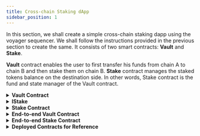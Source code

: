 ```yaml
---
title: Cross-chain Staking dApp
sidebar_position: 1
---
```


In this section, we shall create a simple cross-chain staking dapp using the voyager sequencer. We shall follow the instructions provided in the previous section to create the same. It consists of two smart contracts: **Vault** and **Stake**.

**Vault** contract enables the user to first transfer his funds from chain A to chain B and then stake them on chain B.
**Stake** contract manages the staked tokens balance on the destination side. In other words, Stake contract is the fund and state manager of the Vault contract.

<details>
<summary><b>Vault Contract</b></summary>

#### Installing the dependencies

Install the openzeppelin contracts by running the following command:
`yarn add @openzeppelin/contracts` or `npm install @openzeppelin/contracts`

#### Instantiating the contract

```javascript
//SPDX-License-Identifier: Unlicense
pragma solidity ^0.8.0;

import "@openzeppelin/contracts/token/ERC20/utils/SafeERC20.sol";
import "@openzeppelin/contracts/access/AccessControl.sol";
import "./IStake.sol";

contract Vault is AccessControl {
}
```

Import the `SafeERC20.sol`and `AccessControl.sol` from `@openzeppelin/contracts`and `IStake.sol`.

Inherit the `AccessControl` contract into your `Vault contract`.

For your information:

1. `IStake.sol` is the interface of `Stake` contract which we need here for defining an instance of staking contract into our `Vault` contract.
2. `SafeERC20.sol` is the contract we shall use to access various functions of ERC20 tokens.
3. `AccessControl.sol` is the contract we shall use for putting admin controls over certain important functions.

#### Creating state variables and the constructor

```javascript
using SafeERC20 for IERC20;
IStake public stakingContract;

address public voyagerDepositHandler;
address public voyagerExecuteHandler;

mapping(bytes32 => address) public ourContractsOnChain;

// depositReserveTokenAndExecute(bool,bool,bytes,bytes,bytes)
bytes4 public constant DEPOSIT_RESERVE_AND_EXECUTE_SELECTOR = 0xf64d944a;
// depositNonReserveTokenAndExecute(bool,bool,bytes,bytes,bytes)
bytes4 public constant DEPOSIT_NON_RESERVE_AND_EXECUTE_SELECTOR = 0x79334b17;
// depositLPTokenAndExecute(bool,bytes,bytes,bytes)
bytes4 public constant DEPOSIT_LP_AND_EXECUTE_SELECTOR = 0xe18cfa35;

bytes4 public constant STAKE_FUNCTION_SELECTOR =
    bytes4(keccak256("receiveStakeCrossChain(address,address,uint256)"));

constructor(address _voyagerDepositHandler, address _voyagerExecuteHandler)
{
    voyagerDepositHandler = _voyagerDepositHandler;
    voyagerExecuteHandler = _voyagerExecuteHandler;
    _setupRole(DEFAULT_ADMIN_ROLE, msg.sender);
}
```

1. `stakingContract`: This is the instance of our `Stake` contract which will manage the state and balance of funds in both kind of transfers: same chain as well as cross-chain.
2. `voyagerDeposithandler` & `voyagerExecuteHandler` : These are the variables created for storing the addresses of Deposit and Execute handlers. We will be using Deposit Handler for calling the voyager that initiates the cross-chain sequenced transfer on the source side using function selectors of `voyagerDeposithandler` and Execute Handler for validating if the transaction is triggered on the destination side by Execute Handler only.
3. `ourContractsOnChain` : This is the mapping that stores the address of the vault contract corresponding to the destination chain Id identifiers which can be found [here](../configurations/chain-id-identifiers).
4. `DEPOSIT_RESERVE_AND_EXECUTE_SELECTOR, DEPOSIT_NON_RESERVE_AND_EXECUTE_SELECTOR & DEPOSIT_LP_AND_EXECUTE_SELECTOR` : These are the selectors of various functions in `voyagerDeposithandler` which assist us to identify the type of token transfer(whether it is a reserve token, non-reserve token or a LP token).
5. `STAKE_FUNCTION_SELECTOR` : This is the selector of the function that is called whenever a cross-chain call is received on the destination chain. This is the function for your reference:

```javascript
function receiveStakeCrossChain(
        address _user,
        address _token,
        uint256 _amount
    ) internal {
        stakingContract.stake(_user, _token, _amount);
    }
```

6. `Constructor` : Create the constructor with address of voyagerDepositHandler and voyagerExecuteHandler and set them into our state variables along with giving the `DEFAULT_ADMIN_ROLE` to the deployer.

#### Function to set the Staking contract

```javascript
function setStakingContract(address _stakingContract)
        external
        onlyRole(DEFAULT_ADMIN_ROLE)
    {
        stakingContract = IStake(_stakingContract);
    }
```

Our Vault contract on every chain must know the address of its corresponding Stake contract on same chain to interact with it whenever a cross-chain call is received by Vault. Hence we create a function `setStakingContract` to store the address of Stake Contract on the same chain.

#### Function to store the addresses of Vault contracts deployed on other chains

```javascript
function setContractsOnChain(bytes32 chainIdBytes, address contractAddr) external onlyRole(DEFAULT_ADMIN_ROLE) {
        ourContractsOnChain[chainIdBytes] = contractAddr;
    }
```

Our Vault contract on every chain must know the addresses of its counterparts on every other chain to enable cross-chain transfers or cross-chain sequenced transfers. Hence we create a function `setContractsOnChain` that updates the mapping `ourContractsOnChain` about which we talked about earlier.

#### Function to approve Stake contract to safely transfer funds from Vault

```javascript
function approve(address token, address spender, uint256 amount) external onlyRole(DEFAULT_ADMIN_ROLE) {
        IERC20(token).approve(spender, amount);
    }
```

Whenever a cross-chain transfer happens and funds are received by Vault contract on the destination chain, they are directed to Stake contract after which the staked balance in the name of the user is updated. Vault contract on every chain must approve Stake contract on the same chain to be able to transfer a certain amount of tokens to itself from Vault. Thus we create a function `approve` to facilitate this.

#### \*Function to convert a variable of type `address` to type `bytes`

```javascript
function toBytes(address addr) internal pure returns (bytes memory b) {
        assembly {
            let m := mload(0x40)
            addr := and(addr, 0xFFFFFFFFFFFFFFFFFFFFFFFFFFFFFFFFFFFFFFFF)
            mstore(add(m, 20), xor(0x140000000000000000000000000000000000000000, addr))
            mstore(0x40, add(m, 52))
            b := m
        }
    }
```

\*this is just a supporting function. We shall use it as a converter whenever an address has to be passed as a parameter in the form of bytes.

#### Function that enables cross-chain sequenced transfers

```javascript
function stakeCrossChain(
        bytes4 selector,
        bool isSourceNative,
        bool isAppTokenPayer,
        address recipient,
        address refundAddress,
        uint256 gasLimit,
        uint256 gasPrice,
        bytes memory swapData,
        bytes memory executeData
    ) public payable {
        bytes32 destChainIdBytes = abi.decode(swapData, (bytes32));
        bytes memory data = abi.encode(recipient);

        bytes memory arbitraryData = abi.encode(
            toBytes(ourContractsOnChain[destChainIdBytes]),
            STAKE_FUNCTION_SELECTOR,
            data,
            toBytes(refundAddress),
            gasLimit,
            gasPrice
        );

        bool success;

        if (selector == DEPOSIT_RESERVE_AND_EXECUTE_SELECTOR || selector == DEPOSIT_NON_RESERVE_AND_EXECUTE_SELECTOR) {
            (success, ) = voyagerDepositHandler.call{ value: msg.value }(
                abi.encodeWithSelector(selector, isSourceNative, isAppTokenPayer, swapData, executeData, arbitraryData)
            );
        } else {
            (success, ) = voyagerDepositHandler.call{ value: msg.value }(
                abi.encodeWithSelector(selector, isAppTokenPayer, swapData, executeData, arbitraryData)
            );
        }

        require(success, "unsuccessful");
    }
```

It is the `stakeCrossChain` function that:

1. Encodes the data that we need on the destination chain whenever a cross-chain call is received. Here we need the recipient or user address to update the staked balance in user's name on destination chain.
2. Creates arbitrary instructions by encoding destination chain id identifier, selector of the function that needs to be called on destination chain, data that we encoded in previous step, address to be considered for refund in bytes format, gas limit and gas price.
3. Checks the selector for functions contained in Voyager deposit handler and calls it according to the data passed in the parameters.

Let us understand the parameters of `stakeCrossChain` function one by one:

1. `selector` : This is one of the selectors of various functions in `voyagerDeposithandler` which assist us to identify the type of token transfer (whether it is a reserve token, non-reserve token or a LP token) This shall be provided to you with the help of an API.
2. `isSourceNative` : This is a boolean that should be set true if the source token is native to source chain and false in other case.
3. `isAppTokenPayer` : This is a boolean that should be set true if the source contract is going to pay the tokens to the Voyager for transferring it to the destination chain. If you want the signer of the transaction to pay these tokens, set this to false.
4. `recipient` : This is the address of the user in whose name the staked balance would be updated on the destination chain.
5. `refundAddress` : This is the address to be considered for refund.
6. `gasLimit` : This is the gas limit for destination chain
7. `gasPrice` : This is the gas price for destination chain
8. `swapData` : This is the data required for token transfer on source chain. This shall be provided to you with the help of an API.
9. `executeData` : This is the data required for token transfer on destination chain. This shall be provided to you with the help of an API.

#### Function that receives the cross-chain call and executes the Stake function on destination chain

```javascript
function voyagerReceive(
        address sourceSenderAddress,
        bytes32 srcChainIdBytes,
        bytes4 selector,
        bytes memory data,
        address settlementToken,
        uint256 settlementAmount
    ) external {
        // Checking if the sender is the voyager execute handler contract
        require(
            msg.sender == voyagerExecuteHandler,
            "only voyager execute handler"
        );
        // Checking if the request initiated by our contract only from the source chain
        require(sourceSenderAddress == ourContractsOnChain[srcChainIdBytes], "not our contract");

        // Checking the selector that was passed from the source chain
        if (selector == STAKE_FUNCTION_SELECTOR) {
            // decoding the data we sent from the source chain
            address user = abi.decode(data, (address));
            // calling the stake function
            receiveStakeCrossChain(user, settlementToken, settlementAmount);
        }
    }
```

It is the `voyagerReceive` function that:

1. Requires that the caller of the function is Voyager Execute Handler only.
2. Checks if the cross-chain request was initiated from our counterpart on the source chain or not.
3. Checks if the selector is of the same function that we need to call on destination chain. Here it is the selector of `receiveStakeCrossChain` function.
4. Decodes the data that we encoded (recipient address )at the time of initiating the cross-chain transfer.
5. Calls the `receiveStakeCrossChain` function with its parameters.

</details>

<details>
<summary><b>IStake</b></summary>

It is the interface for our Stake contract. Find the code snippet below:

```javascript
//SPDX-License-Identifier: Unlicense
pragma solidity ^0.8.0;

interface IStake {
    function stake(
        address user,
        address token,
        uint256 amount
    ) external;

    function unstake(
        address user,
        address token,
        uint256 amount
    ) external;
}
```

</details>

<details>
<summary><b>Stake Contract</b></summary>

#### Installing the dependencies

Install the openzeppelin contracts by running the following command:
`yarn add @openzeppelin/contracts` or `npm install @openzeppelin/contracts`

#### Instantiating the contract

```javascript
//SPDX-License-Identifier: Unlicense
pragma solidity ^0.8.0;

import "@openzeppelin/contracts/token/ERC20/utils/SafeERC20.sol";
import "@openzeppelin/contracts/utils/math/SafeMath.sol";
import "./IStake.sol";

contract Stake is IStake {}
```

Import the `SafeERC20.sol`and `SafeMath.sol` from `@openzeppelin/contracts`and `IStake.sol`.

Inherit the `IStake` contract into your `Stake contract`.

For your information:

1. `IStake.sol` is the interface of `Stake` contract which we need here for defining an instance of staking contract into our `Vault` contract.
2. `SafeERC20.sol` is the contract we shall use to access various functions of ERC20 tokens.
3. `SafeMath.sol` is the wrapper contract over Solidity’s arithmetic operations with added overflow checks.

#### Creating State variables and the constructor

```javascript
    using SafeERC20 for IERC20;
    using SafeMath for uint256;
    address public immutable vault;

    // user address => token address => staked amount
    mapping(address => mapping(address => uint256)) public stakedBalance;

    constructor(address _vault) {
        vault = _vault;
    }
```

1. `vault`: This is the address of our Vault contract on the same chain.
2. `stakedBalance` : This is the mapping that stores the amount staked corresponding to the user and token address
3. `constructor` : Create the constructor with the address of the Vault contract and store it in the state variable `vault`.

#### Modifier onlyVault()

```javascript
modifier onlyVault() {
        require(msg.sender == vault, "Only Vault");
        _;
    }
```

We shall add this modifier to our main functions `stake` and `unstake` because we want only the Vault contract and no other account or contract to interact with Stake.

#### Function to Stake

```javascript
function stake(
        address user,
        address token,
        uint256 amount
    ) external override onlyVault {
        uint256 balanceBefore = IERC20(token).balanceOf(address(this));
        IERC20(token).safeTransferFrom(msg.sender, address(this), amount);
        uint256 balanceAfter = IERC20(token).balanceOf(address(this));
        uint256 _amount = balanceAfter.sub(balanceBefore, "No amount received");
        stakedBalance[user][token] += _amount;
    }
```

This function:

1. Checks the balance of token before transferring tokens to itself from Vault.
2. Transfers the tokens to itself.
3. Checks the balance of token after transferring them.
4. Calculates the amount actually staked
5. Updates the staked balance for the user.

#### Function to Unstake

```javascript
function unstake(
        address user,
        address token,
        uint256 amount
    ) external override onlyVault {
        stakedBalance[user][token] = stakedBalance[user][token].sub(
            amount,
            "User balance too low"
        );
        IERC20(token).safeTransfer(user, amount);
    }
```

This function checks the staked balance of the user, subtracts the amount he wants to unstake from it and transfers the amount of tokens back to user.

This is how we created a simple Cross-chain Staking Dapp using Router's Voyager.

</details>

<details>
<summary><b> End-to-end Vault Contract</b></summary>

```javascript
//SPDX-License-Identifier: Unlicense
pragma solidity ^0.8.0;

import "@openzeppelin/contracts/token/ERC20/utils/SafeERC20.sol";
import "@openzeppelin/contracts/access/AccessControl.sol";
import "./IStake.sol";

contract Vault is AccessControl {
    using SafeERC20 for IERC20;
    IStake public stakingContract;

    address public voyagerDepositHandler;
    address public voyagerExecuteHandler;

    mapping(bytes32 => address) public ourContractsOnChain;

    // depositReserveTokenAndExecute(bool,bool,bytes,bytes,bytes)
    bytes4 public constant DEPOSIT_RESERVE_AND_EXECUTE_SELECTOR = 0xf64d944a;
    // depositNonReserveTokenAndExecute(bool,bool,bytes,bytes,bytes)
    bytes4 public constant DEPOSIT_NON_RESERVE_AND_EXECUTE_SELECTOR = 0x79334b17;
    // depositLPTokenAndExecute(bool,bytes,bytes,bytes)
    bytes4 public constant DEPOSIT_LP_AND_EXECUTE_SELECTOR = 0xe18cfa35;

    bytes4 public constant STAKE_FUNCTION_SELECTOR =
        bytes4(keccak256("receiveStakeCrossChain(address,address,uint256)"));

    constructor(address _voyagerDepositHandler, address _voyagerExecuteHandler)
    {
        voyagerDepositHandler = _voyagerDepositHandler;
        voyagerExecuteHandler = _voyagerExecuteHandler;
        _setupRole(DEFAULT_ADMIN_ROLE, msg.sender);
    }

    function setStakingContract(address _stakingContract)
        external
        onlyRole(DEFAULT_ADMIN_ROLE)
    {
        stakingContract = IStake(_stakingContract);
    }

    function setContractsOnChain(bytes32 chainIdBytes, address contractAddr) external onlyRole(DEFAULT_ADMIN_ROLE) {
        ourContractsOnChain[chainIdBytes] = contractAddr;
    }

    function stake(uint256 _amount, address _token) external {
        IERC20(_token).safeTransferFrom(msg.sender, address(this), _amount);
        stakingContract.stake(msg.sender, _token, _amount);
    }

    function unstake(uint256 _amount, address _token) external {
        stakingContract.unstake(msg.sender, _token, _amount);
    }

    function stakeCrossChain(
        bytes4 selector,
        bool isSourceNative,
        bool isAppTokenPayer,
        address recipient,
        address refundAddress,
        uint256 gasLimit,
        uint256 gasPrice,
        bytes memory swapData,
        bytes memory executeData
    ) public payable {
        bytes32 destChainIdBytes = abi.decode(swapData, (bytes32));
        bytes memory data = abi.encode(recipient);

        bytes memory arbitraryData = abi.encode(
            toBytes(ourContractsOnChain[destChainIdBytes]),
            STAKE_FUNCTION_SELECTOR,
            data,
            toBytes(refundAddress),
            gasLimit,
            gasPrice
        );

        bool success;

        if (selector == DEPOSIT_RESERVE_AND_EXECUTE_SELECTOR || selector == DEPOSIT_NON_RESERVE_AND_EXECUTE_SELECTOR) {
            (success, ) = voyagerDepositHandler.call{ value: msg.value }(
                abi.encodeWithSelector(selector, isSourceNative, isAppTokenPayer, swapData, executeData, arbitraryData)
            );
        } else {
            (success, ) = voyagerDepositHandler.call{ value: msg.value }(
                abi.encodeWithSelector(selector, isAppTokenPayer, swapData, executeData, arbitraryData)
            );
        }

        require(success, "unsuccessful");
    }

    function voyagerReceive(
        address sourceSenderAddress,
        bytes32 srcChainIdBytes,
        bytes4 selector,
        bytes memory data,
        address settlementToken,
        uint256 settlementAmount
    ) external {
        // Checking if the sender is the voyager execute handler contract
        require(
            msg.sender == voyagerExecuteHandler,
            "only voyager execute handler"
        );
        // Checking if the request initiated by our contract only from the source chain
        require(sourceSenderAddress == ourContractsOnChain[srcChainIdBytes], "not our contract");

        // Checking the selector that was passed from the source chain
        if (selector == STAKE_FUNCTION_SELECTOR) {
            // decoding the data we sent from the source chain
            address user = abi.decode(data, (address));
            // calling the stake function
            receiveStakeCrossChain(user, settlementToken, settlementAmount);
        }
    }

    function receiveStakeCrossChain(
        address _user,
        address _token,
        uint256 _amount
    ) internal {
        stakingContract.stake(_user, _token, _amount);
    }

    function approve(address token, address spender, uint256 amount) external onlyRole(DEFAULT_ADMIN_ROLE) {
        IERC20(token).approve(spender, amount);
    }

    function toBytes(address addr) internal pure returns (bytes memory b) {
        assembly {
            let m := mload(0x40)
            addr := and(addr, 0xFFFFFFFFFFFFFFFFFFFFFFFFFFFFFFFFFFFFFFFF)
            mstore(add(m, 20), xor(0x140000000000000000000000000000000000000000, addr))
            mstore(0x40, add(m, 52))
            b := m
        }
    }
}

```

</details>

<details>
<summary><b>End-to-end Stake Contract</b></summary>

```javascript
//SPDX-License-Identifier: Unlicense
pragma solidity ^0.8.0;

import "@openzeppelin/contracts/token/ERC20/utils/SafeERC20.sol";
import "@openzeppelin/contracts/utils/math/SafeMath.sol";
import "./IStake.sol";

contract Stake is IStake {
    using SafeERC20 for IERC20;
    using SafeMath for uint256;
    address public immutable vault;

    // user address => token address => staked amount
    mapping(address => mapping(address => uint256)) public stakedBalance;

    constructor(address _vault) {
        vault = _vault;
    }

    modifier onlyVault() {
        require(msg.sender == vault, "Only Vault");
        _;
    }

    function stake(
        address user,
        address token,
        uint256 amount
    ) external override onlyVault {
        uint256 balanceBefore = IERC20(token).balanceOf(address(this));
        IERC20(token).safeTransferFrom(msg.sender, address(this), amount);
        uint256 balanceAfter = IERC20(token).balanceOf(address(this));
        uint256 _amount = balanceAfter.sub(balanceBefore, "No amount received");
        stakedBalance[user][token] += _amount;
    }

    function unstake(
        address user,
        address token,
        uint256 amount
    ) external override onlyVault {
        stakedBalance[user][token] = stakedBalance[user][token].sub(
            amount,
            "User balance too low"
        );
        IERC20(token).safeTransfer(user, amount);
    }
}
```

</details>

<details>
<summary><b>Deployed Contracts for Reference</b></summary>

**Polygon Mumbai Testnet**

<u>Vault</u>

[https://mumbai.polygonscan.com/address/0x92c618b8e726d4645e2614959acd15eec3363076](https://mumbai.polygonscan.com/address/0x92c618b8e726d4645e2614959acd15eec3363076)

<u>Stake</u>

[https://mumbai.polygonscan.com/address/0xd5b007b13ed9ad0dc6cd41714ea71408c66ed28d](https://mumbai.polygonscan.com/address/0xd5b007b13ed9ad0dc6cd41714ea71408c66ed28d)

**Avalanche Fuji Testnet**

<u>Vault</u>

[https://testnet.snowtrace.io/address/0xB3793af97Ef6BDF7b794F1Ed22B7A8bd056706C7](https://testnet.snowtrace.io/address/0xB3793af97Ef6BDF7b794F1Ed22B7A8bd056706C7)

<u>Stake</u>

[https://testnet.snowtrace.io/address/0x1c13a59ddaDb2deaBAf488e0bBFc9254DCe59F9b](https://testnet.snowtrace.io/address/0x1c13a59ddaDb2deaBAf488e0bBFc9254DCe59F9b)

</details>
